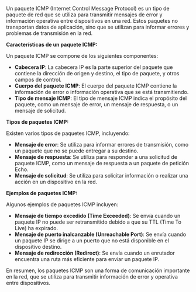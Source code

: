 Un paquete ICMP (Internet Control Message Protocol) es un tipo de paquete de red que se utiliza para transmitir mensajes de error y información operativa entre dispositivos en una red. Estos paquetes no transportan datos de aplicación, sino que se utilizan para informar errores y problemas de transmisión en la red.

**Características de un paquete ICMP:**

Un paquete ICMP se compone de los siguientes componentes:

- **Cabecera IP**: La cabecera IP es la parte superior del paquete que contiene la dirección de origen y destino, el tipo de paquete, y otros campos de control.
- **Cuerpo del paquete ICMP**: El cuerpo del paquete ICMP contiene la información de error o información operativa que se está transmitiendo.
- **Tipo de mensaje ICMP**: El tipo de mensaje ICMP indica el propósito del paquete, como un mensaje de error, un mensaje de respuesta, o un mensaje de solicitud.

**Tipos de paquetes ICMP:**

Existen varios tipos de paquetes ICMP, incluyendo:

- **Mensaje de error**: Se utiliza para informar errores de transmisión, como un paquete que no se puede entregar a su destino.
- **Mensaje de respuesta**: Se utiliza para responder a una solicitud de paquete ICMP, como un mensaje de respuesta a un paquete de petición Echo.
- **Mensaje de solicitud**: Se utiliza para solicitar información o realizar una acción en un dispositivo en la red.

**Ejemplos de paquetes ICMP:**

Algunos ejemplos de paquetes ICMP incluyen:

- **Mensaje de tiempo excedido (Time Exceeded)**: Se envía cuando un paquete IP no puede ser retransmitido debido a que su TTL (Time To Live) ha expirado.
- **Mensaje de puerto inalcanzable (Unreachable Port)**: Se envía cuando un paquete IP se dirige a un puerto que no está disponible en el dispositivo destino.
- **Mensaje de redirección (Redirect)**: Se envía cuando un enrutador encuentra una ruta más eficiente para enviar un paquete IP.

En resumen, los paquetes ICMP son una forma de comunicación importante en la red, que se utiliza para transmitir información de error y operativa entre dispositivos.